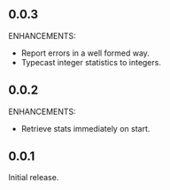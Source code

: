 ## 0.0.3

ENHANCEMENTS:

* Report errors in a well formed way.
* Typecast integer statistics to integers.

## 0.0.2

ENHANCEMENTS:

* Retrieve stats immediately on start.

## 0.0.1

Initial release.
